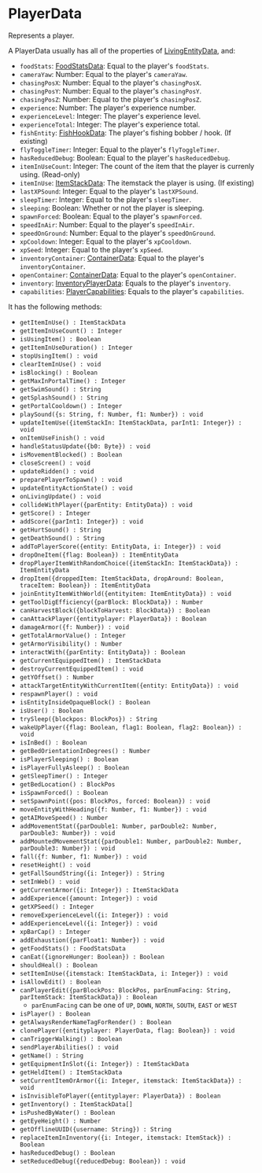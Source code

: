# PlayerData
Represents a player.

A PlayerData usually has all of the properties of [LivingEntityData](LivingEntityData.md), and:

- `foodStats`: [FoodStatsData](FoodStatsData.md): Equal to the player's `foodStats`.
- `cameraYaw`: Number: Equal to the player's `cameraYaw`.
- `chasingPosX`: Number: Equal to the player's `chasingPosX`.
- `chasingPosY`: Number: Equal to the player's `chasingPosY`.
- `chasingPosZ`: Number: Equal to the player's `chasingPosZ`.
- `experience`: Number: The player's experience number.
- `experienceLevel`: Integer: The player's experience level.
- `experienceTotal`: Integer: The player's experience total.
- `fishEntity`: [FishHookData](FishHookData.md): The player's fishing bobber / hook. (If existing)
- `flyToggleTimer`: Integer: Equal to the player's `flyToggleTimer`.
- `hasReducedDebug`: Boolean: Equal to the player's `hasReducedDebug`.
- `itemInUseCount`: Integer: The count of the item that the player is currenly using. (Read-only)
- `itemInUse`: [ItemStackData](ItemStackData.md): The itemstack the player is using. (If existing)
- `lastXPSound`: Integer: Equal to the player's `lastXPSound`.
- `sleepTimer`: Integer: Equal to the player's `sleepTimer`.
- `sleeping`: Boolean: Whether or not the player is sleeping.
- `spawnForced`: Boolean: Equal to the player's `spawnForced`.
- `speedInAir`: Number: Equal to the player's `speedInAir`.
- `speedOnGround`: Number: Equal to the player's `speedOnGround`.
- `xpCooldown`: Integer: Equal to the player's `xpCooldown`.
- `xpSeed`: Integer: Equal to the player's `xpSeed`.
- `inventoryContainer`: [ContainerData](ContainerData.md): Equal to the player's `inventoryContainer`.
- `openContainer`: [ContainerData](ContainerData.md): Equal to the player's `openContainer`.
- `inventory`: [InventoryPlayerData](InventoryPlayerData.md): Equals to the player's `inventory`.
- `capabilities`: [PlayerCapabilities](PlayerCapabilities.md): Equals to the player's `capabilities`.

It has the following methods:
- `getItemInUse() : ItemStackData`
- `getItemInUseCount() : Integer`
- `isUsingItem() : Boolean`
- `getItemInUseDuration() : Integer`
- `stopUsingItem() : void`
- `clearItemInUse() : void`
- `isBlocking() : Boolean`
- `getMaxInPortalTime() : Integer`
- `getSwimSound() : String`
- `getSplashSound() : String`
- `getPortalCooldown() : Integer`
- `playSound({s: String, f: Number, f1: Number}) : void`
- `updateItemUse({itemStackIn: ItemStackData, parInt1: Integer}) : void`
- `onItemUseFinish() : void`
- `handleStatusUpdate({b0: Byte}) : void`
- `isMovementBlocked() : Boolean`
- `closeScreen() : void`
- `updateRidden() : void`
- `preparePlayerToSpawn() : void`
- `updateEntityActionState() : void`
- `onLivingUpdate() : void`
- `collideWithPlayer({parEntity: EntityData}) : void`
- `getScore() : Integer`
- `addScore({parInt1: Integer}) : void`
- `getHurtSound() : String`
- `getDeathSound() : String`
- `addToPlayerScore({entity: EntityData, i: Integer}) : void`
- `dropOneItem({flag: Boolean}) : ItemEntityData`
- `dropPlayerItemWithRandomChoice({itemStackIn: ItemStackData}) : ItemEntityData`
- `dropItem({droppedItem: ItemStackData, dropAround: Boolean, traceItem: Boolean}) : ItemEntityData`
- `joinEntityItemWithWorld({entityitem: ItemEntityData}) : void`
- `getToolDigEfficiency({parBlock: BlockData}) : Number`
- `canHarvestBlock({blockToHarvest: BlockData}) : Boolean`
- `canAttackPlayer({entityplayer: PlayerData}) : Boolean`
- `damageArmor({f: Number}) : void`
- `getTotalArmorValue() : Integer`
- `getArmorVisibility() : Number`
- `interactWith({parEntity: EntityData}) : Boolean`
- `getCurrentEquippedItem() : ItemStackData`
- `destroyCurrentEquippedItem() : void`
- `getYOffset() : Number`
- `attackTargetEntityWithCurrentItem({entity: EntityData}) : void`
- `respawnPlayer() : void`
- `isEntityInsideOpaqueBlock() : Boolean`
- `isUser() : Boolean`
- `trySleep({blockpos: BlockPos}) : String`
- `wakeUpPlayer({flag: Boolean, flag1: Boolean, flag2: Boolean}) : void`
- `isInBed() : Boolean`
- `getBedOrientationInDegrees() : Number`
- `isPlayerSleeping() : Boolean`
- `isPlayerFullyAsleep() : Boolean`
- `getSleepTimer() : Integer`
- `getBedLocation() : BlockPos`
- `isSpawnForced() : Boolean`
- `setSpawnPoint({pos: BlockPos, forced: Boolean}) : void`
- `moveEntityWithHeading({f: Number, f1: Number}) : void`
- `getAIMoveSpeed() : Number`
- `addMovementStat({parDouble1: Number, parDouble2: Number, parDouble3: Number}) : void`
- `addMountedMovementStat({parDouble1: Number, parDouble2: Number, parDouble3: Number}) : void`
- `fall({f: Number, f1: Number}) : void`
- `resetHeight() : void`
- `getFallSoundString({i: Integer}) : String`
- `setInWeb() : void`
- `getCurrentArmor({i: Integer}) : ItemStackData`
- `addExperience({amount: Integer}) : void`
- `getXPSeed() : Integer`
- `removeExperienceLevel({i: Integer}) : void`
- `addExperienceLevel({i: Integer}) : void`
- `xpBarCap() : Integer`
- `addExhaustion({parFloat1: Number}) : void`
- `getFoodStats() : FoodStatsData`
- `canEat({ignoreHunger: Boolean}) : Boolean`
- `shouldHeal() : Boolean`
- `setItemInUse({itemstack: ItemStackData, i: Integer}) : void`
- `isAllowEdit() : Boolean`
- `canPlayerEdit({parBlockPos: BlockPos, parEnumFacing: String, parItemStack: ItemStackData}) : Boolean`
    - `parEnumFacing` can be one of `UP`, `DOWN`, `NORTH`, `SOUTH`, `EAST` or `WEST`
- `isPlayer() : Boolean`
- `getAlwaysRenderNameTagForRender() : Boolean`
- `clonePlayer({entityplayer: PlayerData, flag: Boolean}) : void`
- `canTriggerWalking() : Boolean`
- `sendPlayerAbilities() : void`
- `getName() : String`
- `getEquipmentInSlot({i: Integer}) : ItemStackData`
- `getHeldItem() : ItemStackData`
- `setCurrentItemOrArmor({i: Integer, itemstack: ItemStackData}) : void`
- `isInvisibleToPlayer({entityplayer: PlayerData}) : Boolean`
- `getInventory() : ItemStackData[]`
- `isPushedByWater() : Boolean`
- `getEyeHeight() : Number`
- `getOfflineUUID({username: String}) : String`
- `replaceItemInInventory({i: Integer, itemstack: ItemStack}) : Boolean`
- `hasReducedDebug() : Boolean`
- `setReducedDebug({reducedDebug: Boolean}) : void`